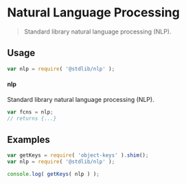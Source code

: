 # Natural Language Processing

> Standard library natural language processing (NLP).


<section class="usage">

## Usage

``` javascript
var nlp = require( '@stdlib/nlp' );
```

#### nlp

Standard library natural language processing (NLP).

``` javascript
var fcns = nlp;
// returns {...}
```

</section>

<!-- /.usage -->


<section class="examples">

## Examples

<!-- TODO: better examples -->

``` javascript
var getKeys = require( 'object-keys' ).shim();
var nlp = require( '@stdlib/nlp' );

console.log( getKeys( nlp ) );
```

</section>

<!-- /.examples -->


<section class="links">

</section>

<!-- /.links -->
